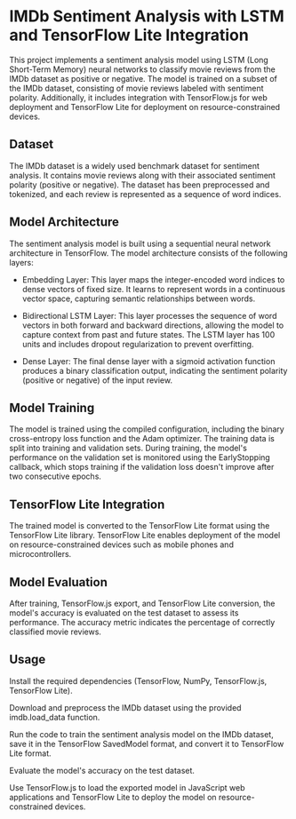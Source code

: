 <h1>IMDb Sentiment Analysis with LSTM and TensorFlow Lite Integration</h1>
This project implements a sentiment analysis model using LSTM (Long Short-Term Memory) neural networks to classify movie reviews from the IMDb dataset as positive or negative. The model is trained on a subset of the IMDb dataset, consisting of movie reviews labeled with sentiment polarity. Additionally, it includes integration with TensorFlow.js for web deployment and TensorFlow Lite for deployment on resource-constrained devices.

<h2>Dataset</h2>
The IMDb dataset is a widely used benchmark dataset for sentiment analysis. It contains movie reviews along with their associated sentiment polarity (positive or negative). The dataset has been preprocessed and tokenized, and each review is represented as a sequence of word indices.

<h2>Model Architecture</h2>
The sentiment analysis model is built using a sequential neural network architecture in TensorFlow. The model architecture consists of the following layers:

  - Embedding Layer: This layer maps the integer-encoded word indices to dense vectors of fixed size. It learns to represent words in a continuous vector space, capturing semantic relationships between words.

  - Bidirectional LSTM Layer: This layer processes the sequence of word vectors in both forward and backward directions, allowing the model to capture context from past and future states. The LSTM layer has 100 units and includes dropout regularization to prevent overfitting.

  - Dense Layer: The final dense layer with a sigmoid activation function produces a binary classification output, indicating the sentiment polarity (positive or negative) of the input review.

<h2>Model Training</h2>
The model is trained using the compiled configuration, including the binary cross-entropy loss function and the Adam optimizer. The training data is split into training and validation sets. During training, the model's performance on the validation set is monitored using the EarlyStopping callback, which stops training if the validation loss doesn't improve after two consecutive epochs.

<h2>TensorFlow Lite Integration</h2>
The trained model is converted to the TensorFlow Lite format using the TensorFlow Lite library. TensorFlow Lite enables deployment of the model on resource-constrained devices such as mobile phones and microcontrollers.

<h2>Model Evaluation</h2>
After training, TensorFlow.js export, and TensorFlow Lite conversion, the model's accuracy is evaluated on the test dataset to assess its performance. The accuracy metric indicates the percentage of correctly classified movie reviews.

<h2>Usage</h2>

Install the required dependencies (TensorFlow, NumPy, TensorFlow.js, TensorFlow Lite).

Download and preprocess the IMDb dataset using the provided imdb.load_data function.

Run the code to train the sentiment analysis model on the IMDb dataset, save it in the TensorFlow SavedModel format, and convert it to TensorFlow Lite format.

Evaluate the model's accuracy on the test dataset.

Use TensorFlow.js to load the exported model in JavaScript web applications and TensorFlow Lite to deploy the model on resource-constrained devices.
